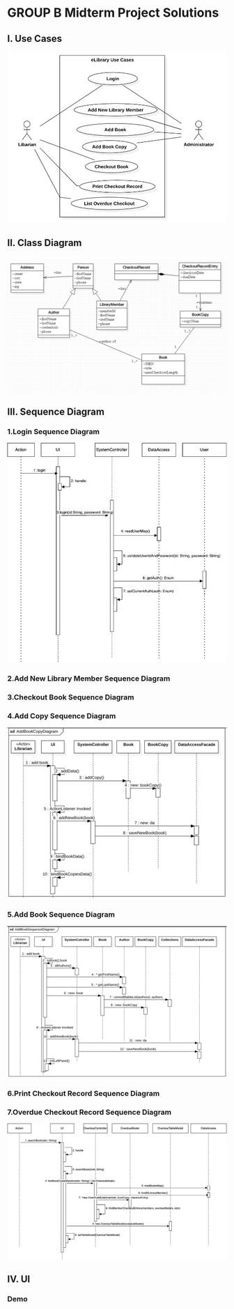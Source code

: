 # GROUP B Midterm Project Solutions
## I. Use Cases
<img src="./images/UseCaseDiagram.png">

## II. Class Diagram
<img src="./images/eLibClassDiagram.png">

## III. Sequence Diagram

### 1.Login Sequence Diagram
<img src="./images/login.jpg">

### 2.Add New Library Member Sequence Diagram
### 3.Checkout Book Sequence Diagram
### 4.Add Copy Sequence Diagram
<img src="./images/AddBookCopyDiagram.png">

### 5.Add Book Sequence Diagram
<img src="./images/AddBookDiagram.png">

### 6.Print Checkout Record Sequence Diagram

### 7.Overdue Checkout Record Sequence Diagram
<img src="./images/overdue.jpg">

## IV. UI
### Demo


